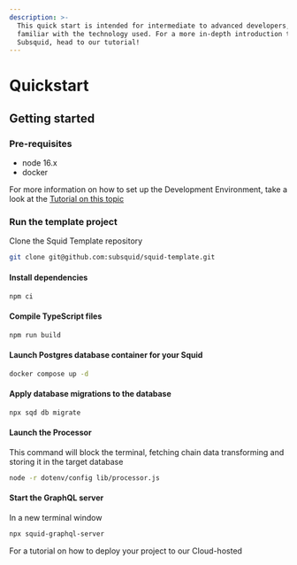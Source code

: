 ```yaml
---
description: >-
  This quick start is intended for intermediate to advanced developers, already
  familiar with the technology used. For a more in-depth introduction to
  Subsquid, head to our tutorial!
---
```


# Quickstart

## Getting started

### Pre-requisites

* node 16.x
* docker

For more information on how to set up the Development Environment, take a look at the [Tutorial on this topic](tutorial/development-environment-set-up.md)

### Run the template project

Clone the Squid Template repository

```bash
git clone git@github.com:subsquid/squid-template.git
```

#### Install dependencies

```bash
npm ci
```

#### Compile TypeScript files

```bash
npm run build
```

#### Launch Postgres database container for your Squid

```bash
docker compose up -d
```

#### Apply database migrations to the database

```bash
npx sqd db migrate
```

#### Launch the Processor

This command will block the terminal, fetching chain data transforming and storing it in the target database

```bash
node -r dotenv/config lib/processor.js
```

#### Start the GraphQL server

In a new terminal window

```bash
npx squid-graphql-server
```

For a tutorial on how to deploy your project to our Cloud-hosted&#x20;
